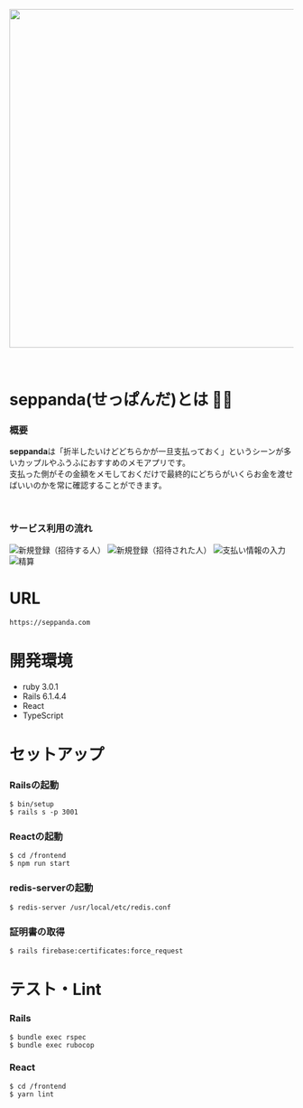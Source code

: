 <p align="center">
  <img src="https://user-images.githubusercontent.com/52844263/157033773-c5d5216b-94d1-4aa7-a2bc-55521f4d4d24.png" width="600px">
</p>

<br>


# seppanda(せっぱんだ)とは 🐼👛
### 概要
**seppanda**は「折半したいけどどちらかが一旦支払っておく」というシーンが多いカップルやふうふにおすすめのメモアプリです。<br>
支払った側がその金額をメモしておくだけで最終的にどちらがいくらお金を渡せばいいのかを常に確認することができます。

<br>

### サービス利用の流れ

![新規登録（招待する人）](https://user-images.githubusercontent.com/52844263/157189632-c0b180ba-7a5d-4baa-ba31-a6f96cdc75be.png)
![新規登録（招待された人）](https://user-images.githubusercontent.com/52844263/157189643-d2d8f9de-f1bf-477a-a054-4c8c35d8ae87.png)
![支払い情報の入力](https://user-images.githubusercontent.com/52844263/157189656-55cb2f52-dc6f-426c-b30c-8352f2ac6a3c.png)
![精算](https://user-images.githubusercontent.com/52844263/157189666-b8c447cb-be55-471c-b702-09cc77d4d9f9.png)


# URL
```
https://seppanda.com
```

# 開発環境
* ruby 3.0.1
* Rails 6.1.4.4
* React
* TypeScript

# セットアップ
### Railsの起動
```
$ bin/setup
$ rails s -p 3001
```
### Reactの起動
```
$ cd /frontend
$ npm run start
```
### redis-serverの起動
```
$ redis-server /usr/local/etc/redis.conf
```
### 証明書の取得
```
$ rails firebase:certificates:force_request
```

# テスト・Lint
### Rails
```
$ bundle exec rspec
$ bundle exec rubocop
```
### React
```
$ cd /frontend
$ yarn lint
```


